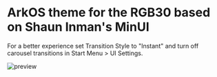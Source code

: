 # ArkOS theme for the RGB30 based on Shaun Inman's MinUI

For a better experience set Transition Style to "Instant" and turn off carousel transitions in Start Menu > UI Settings.

![preview](https://github.com/Vidnez/MinUArk/assets/82564218/94b3f8ac-7204-46ab-8db0-1378ed48d92e)

